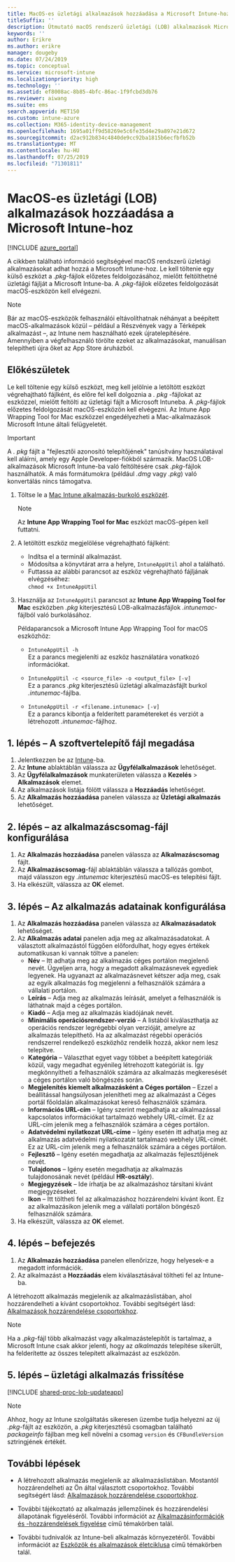 ```yaml
---
title: MacOS-es üzletági alkalmazások hozzáadása a Microsoft Intune-hoz
titleSuffix: ''
description: Útmutató macOS rendszerű üzletági (LOB) alkalmazások Microsoft Intunehoz való hozzáadásához.
keywords: ''
author: Erikre
ms.author: erikre
manager: dougeby
ms.date: 07/24/2019
ms.topic: conceptual
ms.service: microsoft-intune
ms.localizationpriority: high
ms.technology: ''
ms.assetid: ef8008ac-8b85-4bfc-86ac-1f9fcbd3db76
ms.reviewer: aiwang
ms.suite: ems
search.appverid: MET150
ms.custom: intune-azure
ms.collection: M365-identity-device-management
ms.openlocfilehash: 1695a01ff9d58269e5c6fe35d4e29a897e21d672
ms.sourcegitcommit: d2ac912b834c4840de9cc92ba1815b6ecfbfb52b
ms.translationtype: MT
ms.contentlocale: hu-HU
ms.lasthandoff: 07/25/2019
ms.locfileid: "71301811"
---
```

# <a name="how-to-add-macos-line-of-business-lob-apps-to-microsoft-intune"></a>MacOS-es üzletági (LOB) alkalmazások hozzáadása a Microsoft Intune-hoz

[!INCLUDE [azure_portal](./includes/azure_portal.md)]

A cikkben található információ segítségével macOS rendszerű üzletági alkalmazásokat adhat hozzá a Microsoft Intune-hoz. Le kell töltenie egy külső eszközt a *.pkg*-fájlok előzetes feldolgozásához, mielőtt feltölthetné üzletági fájlját a Microsoft Intune-ba. A *.pkg*-fájlok előzetes feldolgozását macOS-eszközön kell elvégezni.

> [!NOTE]
> Bár az macOS-eszközök felhasználói eltávolíthatnak néhányat a beépített macOS-alkalmazások közül – például a Részvények vagy a Térképek alkalmazást –, az Intune nem használható ezek újratelepítésére. Amennyiben a végfelhasználó törölte ezeket az alkalmazásokat, manuálisan telepítheti újra őket az App Store áruházból.

## <a name="before-your-start"></a>Előkészületek

Le kell töltenie egy külső eszközt, meg kell jelölnie a letöltött eszközt végrehajtható fájlként, és előre fel kell dolgoznia a *. pkg* -fájlokat az eszközzel, mielőtt feltölti az üzletági fájlt a Microsoft Intuneba. A *.pkg*-fájlok előzetes feldolgozását macOS-eszközön kell elvégezni. Az Intune App Wrapping Tool for Mac eszközzel engedélyezheti a Mac-alkalmazások Microsoft Intune általi felügyeletét.

> [!IMPORTANT]
> A *. pkg* fájlt a "fejlesztői azonosító telepítőjének" tanúsítvány használatával kell aláírni, amely egy Apple Developer-fiókból származik. MacOS LOB-alkalmazások Microsoft Intune-ba való feltöltésére csak *.pkg*-fájlok használhatók. A más formátumokra (például *.dmg* vagy *.pkg*) való konvertálás nincs támogatva.
>

1. Töltse le a [Mac Intune alkalmazás-burkoló eszközét](https://github.com/msintuneappsdk/intune-app-wrapping-tool-mac).

    > [!NOTE]
    > Az **Intune App Wrapping Tool for Mac** eszközt macOS-gépen kell futtatni. 

2. A letöltött eszköz megjelölése végrehajtható fájlként:
   - Indítsa el a terminál alkalmazást.
   - Módosítsa a könyvtárat arra a helyre, `IntuneAppUtil` ahol a található.
   - Futtassa az alábbi parancsot az eszköz végrehajtható fájljának elvégzéséhez:<br> 
       `chmod +x IntuneAppUtil`

3. Használja az `IntuneAppUtil` parancsot az **Intune App Wrapping Tool for Mac** eszközben *.pkg* kiterjesztésű LOB-alkalmazásfájlok *.intunemac*-fájlból való burkolásához.<br>

    Példaparancsok a Microsoft Intune App Wrapping Tool for macOS eszközhöz:
    
    - `IntuneAppUtil -h`<br>
    Ez a parancs megjeleníti az eszköz használatára vonatkozó információkat.
    
    - `IntuneAppUtil -c <source_file> -o <output_file> [-v]`<br>
    Ez a parancs *.pkg* kiterjesztésű üzletági alkalmazásfájlt burkol *.intunemac*-fájlba.
    
    - `IntuneAppUtil -r <filename.intunemac> [-v]`<br>
    Ez a parancs kibontja a felderített paramétereket és verziót a létrehozott *.intunemac*-fájlhoz.

## <a name="step-1---specify-the-software-setup-file"></a>1\. lépés – A szoftvertelepítő fájl megadása

1. Jelentkezzen be az [Intune](https://go.microsoft.com/fwlink/?linkid=2090973)-ba.
3. Az **Intune** ablaktáblán válassza az **Ügyfélalkalmazások** lehetőséget.
4. Az **Ügyfélalkalmazások** munkaterületen válassza a **Kezelés** > **Alkalmazások** elemet.
5. Az alkalmazások listája fölött válassza a **Hozzáadás** lehetőséget.
6. Az **Alkalmazás hozzáadása** panelen válassza az **Üzletági alkalmazás** lehetőséget.

## <a name="step-2---configure-the-app-package-file"></a>2\. lépés – az alkalmazáscsomag-fájl konfigurálása

1. Az **Alkalmazás hozzáadása** panelen válassza az **Alkalmazáscsomag** fájlt.
2. Az **Alkalmazáscsomag**-fájl ablaktáblán válassza a tallózás gombot, majd válasszon egy *.intunemac* kiterjesztésű macOS-es telepítési fájlt.
3. Ha elkészült, válassza az **OK** elemet.


## <a name="step-3---configure-app-information"></a>3\. lépés – Az alkalmazás adatainak konfigurálása

1. Az **Alkalmazás hozzáadása** panelen válassza az **Alkalmazásadatok** lehetőséget.
2. Az **Alkalmazás adatai** panelen adja meg az alkalmazásadatokat. A választott alkalmazástól függően előfordulhat, hogy egyes értékek automatikusan ki vannak töltve a panelen:
    - **Név** – Itt adhatja meg az alkalmazás céges portálon megjelenő nevét. Ügyeljen arra, hogy a megadott alkalmazásnevek egyediek legyenek. Ha ugyanazt az alkalmazásnevet kétszer adja meg, csak az egyik alkalmazás fog megjelenni a felhasználók számára a vállalati portálon.
    - **Leírás** – Adja meg az alkalmazás leírását, amelyet a felhasználók is láthatnak majd a céges portálon.
    - **Kiadó** – Adja meg az alkalmazás kiadójának nevét.
    - **Minimális operációsrendszer-verzió** – A listából kiválaszthatja az operációs rendszer legrégebbi olyan verzióját, amelyre az alkalmazás telepíthető. Ha az alkalmazást régebbi operációs rendszerrel rendelkező eszközhöz rendelik hozzá, akkor nem lesz telepítve.
    - **Kategória** – Választhat egyet vagy többet a beépített kategóriák közül, vagy megadhat egyénileg létrehozott kategóriát is. Így megkönnyítheti a felhasználók számára az alkalmazás megkeresését a céges portálon való böngészés során.
    - **Megjelenítés kiemelt alkalmazásként a Céges portálon** – Ezzel a beállítással hangsúlyosan jelenítheti meg az alkalmazást a Céges portál főoldalán alkalmazásokat kereső felhasználók számára.
    - **Információs URL-cím** – Igény szerint megadhatja az alkalmazással kapcsolatos információkat tartalmazó webhely URL-címét. Ez az URL-cím jelenik meg a felhasználók számára a céges portálon.
    - **Adatvédelmi nyilatkozat URL-címe** – Igény esetén itt adhatja meg az alkalmazás adatvédelmi nyilatkozatát tartalmazó webhely URL-címét. Ez az URL-cím jelenik meg a felhasználók számára a céges portálon.
    - **Fejlesztő** – Igény esetén megadhatja az alkalmazás fejlesztőjének nevét.
    - **Tulajdonos** – Igény esetén megadhatja az alkalmazás tulajdonosának nevét (például **HR-osztály**).
    - **Megjegyzések** – Ide írhatja be az alkalmazáshoz társítani kívánt megjegyzéseket.
    - **Ikon** – Itt töltheti fel az alkalmazáshoz hozzárendelni kívánt ikont. Ez az alkalmazásikon jelenik meg a vállalati portálon böngésző felhasználók számára.
3. Ha elkészült, válassza az **OK** elemet.

## <a name="step-4---finish-up"></a>4\. lépés – befejezés

1. Az **Alkalmazás hozzáadása** panelen ellenőrizze, hogy helyesek-e a megadott információk.
2. Az alkalmazást a **Hozzáadás** elem kiválasztásával töltheti fel az Intune-ba.

A létrehozott alkalmazás megjelenik az alkalmazáslistában, ahol hozzárendelheti a kívánt csoportokhoz. További segítségért lásd: [Alkalmazások hozzárendelése csoportokhoz](apps-deploy.md).

> [!NOTE]
> Ha a *.pkg*-fájl több alkalmazást vagy alkalmazástelepítőt is tartalmaz, a Microsoft Intune csak akkor jelenti, hogy az *alkalmazás* telepítése sikerült, ha felderítette az összes telepített alkalmazást az eszközön.

## <a name="step-5---update-a-line-of-business-app"></a>5\. lépés – üzletági alkalmazás frissítése

[!INCLUDE [shared-proc-lob-updateapp](./includes/shared-proc-lob-updateapp.md)]

> [!NOTE]
> Ahhoz, hogy az Intune szolgáltatás sikeresen üzembe tudja helyezni az új *.pkg*-fájlt az eszközön, a *.pkg* kiterjesztésű csomagban található *packageinfo* fájlban meg kell növelni a csomag `version` és `CFBundleVersion` sztringjének értékét.

## <a name="next-steps"></a>További lépések

- A létrehozott alkalmazás megjelenik az alkalmazáslistában. Mostantól hozzárendelheti az Ön által választott csoportokhoz. További segítségért lásd: [Alkalmazások hozzárendelése csoportokhoz](apps-deploy.md).

- További tájékoztató az alkalmazás jellemzőinek és hozzárendelési állapotának figyeléséről. További információt az [Alkalmazásinformációk és -hozzárendelések figyelése](apps-monitor.md) című témakörben talál.

- További tudnivalók az Intune-beli alkalmazás környezetéről. További információt az [Eszközök és alkalmazások életciklusa](introduction-device-app-lifecycles.md) című témakörben talál.
